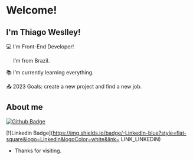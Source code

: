 # Welcome!

## I'm Thiago Weslley!

:computer: I'm Front-End Developer!

<img src=https://github.com/TheDudeThatCode/TheDudeThatCode/blob/master/Assets/Earth.gif width="15"> I’m from Brazil.

:books: I’m currently learning everything.

:outbox_tray: 2023 Goals: create a new project and find a new job.

## About me

[![Github Badge](https://img.shields.io/badge/-Github-000?style=flat-square&logo=Github&logoColor=white&link=LINK_GIT)](LINK_GIT)

[![Linkedin Badge](https://img.shields.io/badge/-LinkedIn-blue?style=flat-square&logo=Linkedin&logoColor=white&link= LINK_LINKEDIN)



- Thanks for visiting.
